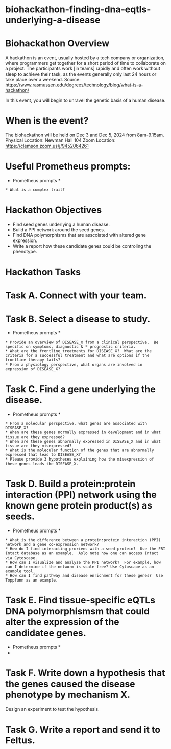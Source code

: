 # biohackathon-finding-dna-eqtls-underlying-a-disease


# Biohackathon Overview

A hackathon is an event, usually hosted by a tech company or organization, where programmers get together for a short period of time to collaborate on a project. The participants work [in teams] rapidly and often work without sleep to achieve their task, as the events generally only last 24 hours or take place over a weekend.  Source: https://www.rasmussen.edu/degrees/technology/blog/what-is-a-hackathon/

In this event, you will begin to unravel the genetic basis of a human disease.

# When is the event?

The biohackathon will be held on Dec 3 and Dec 5, 2024 from 8am-9.15am.  
Physical Location: Newman Hall 104
Zoom Location: https://clemson.zoom.us/j/9452064261

# Useful Prometheus prompts:

* Prometheus prompts *

```
* What is a complex trait?
```

# Hackathon Objectives

* Find seed genes underlying a human disease.
* Build a PPI network around the seed genes.
* Find DNA polymorphisms that are asscoiated with altered gene expression.
* Write a report how these candidate genes could be controling the phenotype.

# Hackathon Tasks
# Task A. Connect with your team.

# Task B. Select a disease to study.

* Prometheus prompts *
```
* Provide an overview of DISEASE_X from a clinical perspective.  Be specific on symptoms, diagnostic & * prognostic criteria.
* What are the frontline treatments for DISEASE_X?  What are the criteria for a successful treatment and what are options if the frontline therapy fails?
* From a physiology perspective, what organs are involved in expression of DISEASE_X?
```

# Task C. Find a gene underlying the disease.

* Prometheus prompts *

```
* From a molecular perspective, what genes are associated with DISEASE_X?
* When are these genes normally expressed in development and in what tissue are they expressed?
* When are these genes abnormally expressed in DISEASE_X and in what tissue are they misexpressed?
* What is the molecular function of the genes that are abnormally expressed that lead to DISEASE_X?
* Please provide 3 hypotheses explaining how the misexpression of these genes leads the DISEASE_X.
```

# Task D. Build a protein:protein interaction (PPI) network using the known gene protein product(s) as seeds.

* Prometheus prompts *

```
* What is the difference between a protein:protein interaction (PPI) network and a gene co-expression network?
* How do I find interacting proriens with a seed protein?  Use the EBI Intact database as an example.  Aslo note how one can access Intact via Cytoscape.
* How can I visualize and analyze the PPI network?  For example, how can I determine if the networm is scale-free? Use Cytoscape as an example tool.
* How can I find pathway and disease enrichment for these genes?  Use Toppfunn as an example. 
```

# Task E.  Find tissue-specific eQTLs DNA polymorphismsm that could alter the expression of the candidatee genes.

* Prometheus prompts *
* 
# Task F. Write down a hypothesis that the genes caused the disease phenotype by mechanism X.  

Design an experiment to test the hypothesis.  

# Task G. Write a report and send it to Feltus.


